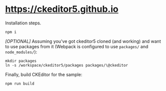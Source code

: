 # https://ckeditor5.github.io

Installation steps.

```
npm i
```

*[OPTIONAL]* Assuming you've got ckeditor5 cloned (and working) and want to use packages from it (Webpack is configured to use `packages/` and `node_modules/`):

```
mkdir packages
ln -s /workspace/ckeditor5/packages packages/\@ckeditor
```

Finally, build CKEditor for the sample:

```
npm run build
```
